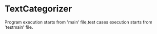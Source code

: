 TextCategorizer
===============
Program execution starts from 'main' file,test cases execution starts from 'testmain' file.
